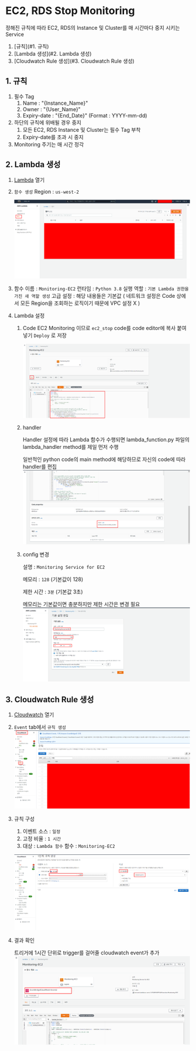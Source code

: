# EC2, RDS Stop Monitoring

정해진 규칙에 따라 EC2, RDS의 Instance 및 Cluster를 매 시간마다 중지 시키는 Service

1. [규칙](#1. 규칙)
2. [Lambda 생성](#2. Lambda 생성)
3. [Cloudwatch Rule 생성](#3. Cloudwatch Rule 생성)

## 1. 규칙

1. 필수 Tag
   1. Name : "{Instance_Name}"
   2. Owner : "{User_Name}"
   3. Expiry-date : "{End_Date}" (Format : YYYY-mm-dd)
2. 하단의 규칙에 위배될 경우 중지
   1. 모든 EC2, RDS Instance 및 Cluster는 필수 Tag 부착
   2. Expiry-date를 초과 시 중지
3. Monitoring 주기는 매 시간 정각

<div style="page-break-after: always; break-after: page;"></div>

## 2. Lambda 생성

1. [Lambda](https://console.aws.amazon.com/lambda/home#/functions) 열기

2. `함수 생성`
   Region : `us-west-2` 

   ![lambda_function](images\lambda_function.png)

3. 함수 이름 : `Monitoring-EC2`
   런타임 : `Python 3.8`
   실행 역할 : `기본 Lambda 권한을 가진 새 역할 생성`
   고급 설정 : 해당 내용들은 기본값 ( 네트워크 설정은 Code 상에서 모든 Region을 조회하는 로직이기 때문에 VPC 설정 X )

4. Lambda 설정

   1. Code
      EC2 Monitoring 이므로 `ec2_stop` code를 code editor에 복사 붙여넣기
      `Deploy` 로 저장

      ![lambda_code](images\lambda_code.png)

   2. handler

      Handler 설정에 따라 Lambda 함수가 수행되면 lambda_function.py 파일의 lambda_handler method를 제일 먼저 수행

      일반적인 python code의 main method에 해당하므로 자신의 code에 따라 handler를 편집
      ![lambda_handler](images\lambda_handler.png)

   3. config 변경

      설명 : `Monitoring Service for EC2`

      메모리 : `128` (기본값이 128)

      제한 시간 : `3분` (기본값 3초)

      메모리는 기본값이면 충분하지만 제한 시간은 변경 필요
      ![lambda_configuration](images\lambda_configuration.png)

<div style="page-break-after: always; break-after: page;"></div>

## 3. Cloudwatch Rule 생성

1. [Cloudwatch](https://console.aws.amazon.com/cloudwatch/) 열기

2. `Event` tab에서 `규칙 생성`
   ![cloudwatch](images\cloudwatch.png)

3. 규칙 구성

   1. 이벤트 소스 : `일정`
   2. 고정 비율 : `1 시간`
   3. 대상 : `Lambda 함수`
      함수 : `Monitoring-EC2`

   ![cloudwatch_event](images\cloudwatch_event.png)

4. 결과 확인

   트리거에 1시간 단위로 trigger를 걸어줄 cloudwatch event가 추가
   ![lambda_result](images\lambda_result.png)